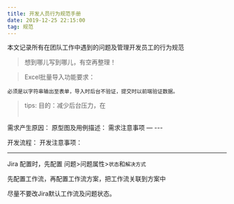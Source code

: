 ```yaml
---
title: 开发人员行为规范手册
date: 2019-12-25 22:15:00
tag: 规范
---
```


本文记录所有在团队工作中遇到的问题及管理开发员工的行为规范

>想到哪儿写到哪儿，有空再整理！

>Excel批量导入功能要求：
 
    必须是以字符串输出至表单，导入时后台不验证，提交时以前端验证数据。
>tips: 目的：减少后台压力，在    
 

需求产生原因：
原型图及用例描述：
需求注意事项
— ---

开发流程：
开发注意事项：

---

Jira 配置时，先配置 问题>问题属性>`状态`和`解决方式`

先配置工作流，再配置工作流方案，把工作流关联到方案中

尽量不要改Jira默认工作流及问题状态。
